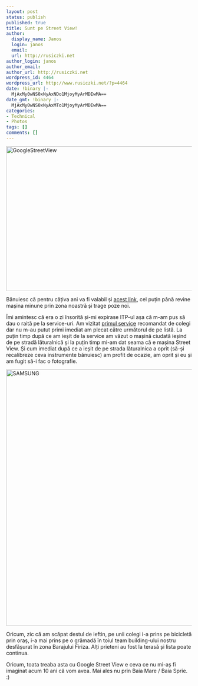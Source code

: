 ```yaml
---
layout: post
status: publish
published: true
title: Sunt pe Street View!
author:
  display_name: Janos
  login: janos
  email: 
  url: http://rusiczki.net
author_login: janos
author_email: 
author_url: http://rusiczki.net
wordpress_id: 4464
wordpress_url: http://www.rusiczki.net/?p=4464
date: !binary |-
  MjAxMy0wNS0xNyAxNDo1MjoyMyArMDIwMA==
date_gmt: !binary |-
  MjAxMy0wNS0xNyAxMTo1MjoyMyArMDIwMA==
categories:
- Technical
- Photos
tags: []
comments: []
---
```

<p><a href="http://www.rusiczki.net/wp-content/uploads/2013/04/GoogleStreetView.png"><img src="http://www.rusiczki.net/wp-content/uploads/2013/04/GoogleStreetView-693x391.png" alt="GoogleStreetView" width="693" height="391" class="alignnone size-medium wp-image-4465" /></a></p>
<p>Bănuiesc că pentru câțiva ani va fi valabil și <a href="http://goo.gl/maps/AphZx">acest link</a>, cel puțin până revine mașina minune prin zona noastră și trage poze noi.</p>
<p>Îmi amintesc că era o zi însorită și-mi expirase ITP-ul așa că m-am pus să dau o raită pe la service-uri. Am vizitat <a href="http://goo.gl/maps/LENFu">primul service</a> recomandat de colegi dar nu m-au putut primi imediat am plecat către următorul de pe listă. La puțin timp după ce am ieșit de la service am văzut o mașină ciudată ieșind de pe stradă lăturalnică și la puțin timp mi-am dat seama că e mașina Street View. Și cum imediat după ce a ieșit de pe strada lăturalnica a oprit (să-și recalibreze ceva instrumente bănuiesc) am profit de ocazie, am oprit și eu și am fugit să-i fac o fotografie.</p>
<p><a href="http://www.rusiczki.net/wp-content/uploads/2013/04/2012-07-18-12.56.20.jpg"><img src="http://www.rusiczki.net/wp-content/uploads/2013/04/2012-07-18-12.56.20-519x693.jpg" alt="SAMSUNG" width="519" height="693" class="alignnone size-medium wp-image-4467" /></a></p>
<p>Oricum, zic că am scăpat destul de ieftin, pe unii colegi i-a prins pe bicicletă prin oraș, i-a mai prins pe o grămadă în toiul team building-ului nostru desfășurat în zona Barajului Firiza. Alți prieteni au fost la terasă și lista poate continua.</p>
<p>Oricum, toata treaba asta cu Google Street View e ceva ce nu mi-aș fi imaginat acum 10 ani că vom avea. Mai ales nu prin Baia Mare / Baia Sprie. :)</p>
